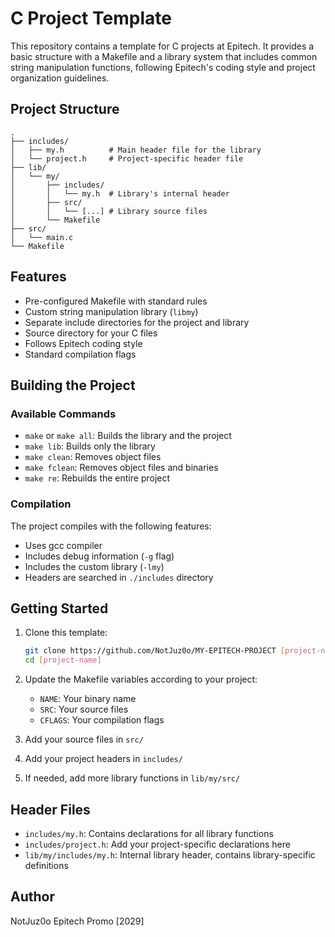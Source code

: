 # C Project Template

This repository contains a template for C projects at Epitech. It provides a basic structure with a Makefile and a library system that includes common string manipulation functions, following Epitech's coding style and project organization guidelines.

## Project Structure

```
.
├── includes/
│   ├── my.h          # Main header file for the library
│   └── project.h     # Project-specific header file
├── lib/
│   └── my/
│       ├── includes/
│       │   └── my.h  # Library's internal header
│       ├── src/
│       │   └── [...] # Library source files
│       └── Makefile
├── src/
│   └── main.c
└── Makefile
```

## Features

- Pre-configured Makefile with standard rules
- Custom string manipulation library (`libmy`)
- Separate include directories for the project and library
- Source directory for your C files
- Follows Epitech coding style
- Standard compilation flags

## Building the Project

### Available Commands

- `make` or `make all`: Builds the library and the project
- `make lib`: Builds only the library
- `make clean`: Removes object files
- `make fclean`: Removes object files and binaries
- `make re`: Rebuilds the entire project

### Compilation

The project compiles with the following features:
- Uses gcc compiler
- Includes debug information (`-g` flag)
- Includes the custom library (`-lmy`)
- Headers are searched in `./includes` directory

## Getting Started

1. Clone this template:
   ```bash
   git clone https://github.com/NotJuz0o/MY-EPITECH-PROJECT [project-name]
   cd [project-name]
   ```

2. Update the Makefile variables according to your project:
   - `NAME`: Your binary name
   - `SRC`: Your source files
   - `CFLAGS`: Your compilation flags

3. Add your source files in `src/`
4. Add your project headers in `includes/`
5. If needed, add more library functions in `lib/my/src/`

## Header Files

- `includes/my.h`: Contains declarations for all library functions
- `includes/project.h`: Add your project-specific declarations here
- `lib/my/includes/my.h`: Internal library header, contains library-specific definitions

## Author

NotJuz0o
Epitech Promo [2029]
